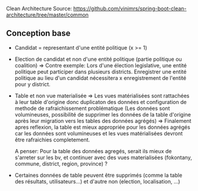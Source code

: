 Clean Architecture Source:
https://github.com/vinimrs/spring-boot-clean-architecture/tree/master/common

## Conception base

- Candidat = representant d'une entité politique (x >= 1)

- Election de candidat et non d'une entité politique (partie politique ou coalition)
  => Contre exemple: Lors d'une élection legislative, une entité politique peut participer dans plusieurs districts. Enregistrer une entité politique au lieu d'un candidat nécessitera x enregistrement de l'entité pour y district.

- Table et non vue materialisée
  => Les vues matérialisées sont rattachées à leur table d'origine donc duplicaton des données et configuration de methode de rafraichissement problématique (Les données sont volumineuses, possibilité de supprimer les données de la table d'origine après leur migration vers les tables des données agrégés)
  => Finalement apres reflexion, la table est mieux appropriée pour les données agrégés car les données sont volumineuses et les vues matérialisées devront être rafraichies completement.

  A penser: Pour la table des données agregés, serait ils mieux de s'arreter sur les bv, et continuer avec des vues materialisées (fokontany, commune, district, region, province) ?

- Certaines données de table peuvent être supprimés (comme la table des résultats, utilisateurs...) et d'autre non (election, localisation, ...)
